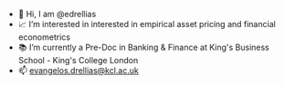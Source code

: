 * 👋 Hi, I am @edrellias
* 📈 I’m interested in interested in empirical asset pricing and financial econometrics
* 📚 I’m currently a Pre-Doc in Banking & Finance at King's Business School - King's College London
* 📫 evangelos.drellias@kcl.ac.uk
